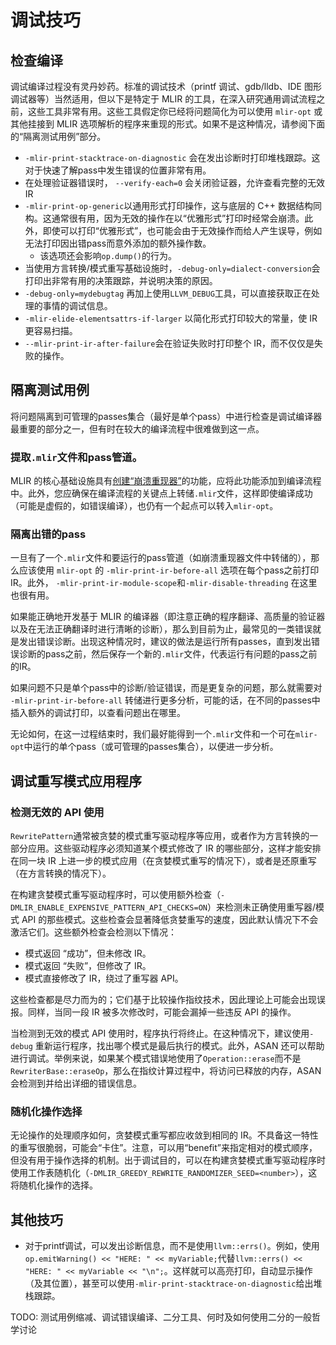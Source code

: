 # 调试技巧

## 检查编译

调试编译过程没有灵丹妙药。标准的调试技术（printf 调试、gdb/lldb、IDE 图形调试器等）当然适用，但以下是特定于 MLIR 的工具，在深入研究通用调试流程之前，这些工具非常有用。这些工具假定你已经将问题简化为可以使用 `mlir-opt` 或其他挂接到 MLIR 选项解析的程序来重现的形式。如果不是这种情况，请参阅下面的“隔离测试用例”部分。

- `-mlir-print-stacktrace-on-diagnostic` 会在发出诊断时打印堆栈跟踪。这对于快速了解pass中发生错误的位置非常有用。
- 在处理验证器错误时， `--verify-each=0` 会关闭验证器，允许查看完整的无效 IR
- `-mlir-print-op-generic`以通用形式打印操作，这与底层的 C++ 数据结构同构。这通常很有用，因为无效的操作在以“优雅形式”打印时经常会崩溃。此外，即使可以打印“优雅形式”，也可能会由于无效操作而给人产生误导，例如无法打印因出错pass而意外添加的额外操作数。
  - 该选项还会影响`op.dump()`的行为。
- 当使用方言转换/模式重写基础设施时，`-debug-only=dialect-conversion`会打印出非常有用的决策跟踪，并说明决策的原因。
- `-debug-only=mydebugtag` 再加上使用`LLVM_DEBUG`工具，可以直接获取正在处理的事情的调试信息。
- `-mlir-elide-elementsattrs-if-larger` 以简化形式打印较大的常量，使 IR 更容易扫描。
- `--mlir-print-ir-after-failure`会在验证失败时打印整个 IR，而不仅仅是失败的操作。

## 隔离测试用例

将问题隔离到可管理的passes集合（最好是单个pass）中进行检查是调试编译器最重要的部分之一，但有时在较大的编译流程中很难做到这一点。

### 提取`.mlir`文件和pass管道。

MLIR 的核心基础设施具有[创建“崩溃重现器”](../Code%20Documentation/Pass%20Infrastructure.md)的功能，应将此功能添加到编译流程中。此外，您应确保在编译流程的关键点上转储`.mlir`文件，这样即使编译成功（可能是虚假的，如错误编译），也仍有一个起点可以转入`mlir-opt`。

### 隔离出错的pass

一旦有了一个`.mlir`文件和要运行的pass管道（如崩溃重现器文件中转储的），那么应该使用 `mlir-opt` 的 `-mlir-print-ir-before-all` 选项在每个pass之前打印 IR。此外， `-mlir-print-ir-module-scope`和`-mlir-disable-threading` 在这里也很有用。

如果能正确地开发基于 MLIR 的编译器（即注意正确的程序翻译、高质量的验证器以及在无法正确翻译时进行清晰的诊断），那么到目前为止，最常见的一类错误就是发出错误诊断。出现这种情况时，建议的做法是运行所有passes，直到发出错误诊断的pass之前，然后保存一个新的`.mlir`文件，代表运行有问题的pass之前的IR。

如果问题不只是单个pass中的诊断/验证错误，而是更复杂的问题，那么就需要对 `-mlir-print-ir-before-all` 转储进行更多分析，可能的话，在不同的passes中插入额外的调试打印，以查看问题出在哪里。

无论如何，在这一过程结束时，我们最好能得到一个`.mlir`文件和一个可在`mlir-opt`中运行的单个pass（或可管理的passes集合），以便进一步分析。

## 调试重写模式应用程序

### 检测无效的 API 使用

`RewritePattern`通常被贪婪的模式重写驱动程序等应用，或者作为方言转换的一部分应用。这些驱动程序必须知道某个模式修改了 IR 的哪些部分，这样才能安排在同一块 IR 上进一步的模式应用（在贪婪模式重写的情况下），或者是还原重写（在方言转换的情况下）。

在构建贪婪模式重写驱动程序时，可以使用额外检查（`-DMLIR_ENABLE_EXPENSIVE_PATTERN_API_CHECKS=ON`）来检测未正确使用重写器/模式 API 的那些模式。这些检查会显著降低贪婪重写的速度，因此默认情况下不会激活它们。这些额外检查会检测以下情况：

- 模式返回 “成功”，但未修改 IR。
- 模式返回 “失败”，但修改了 IR。
- 模式直接修改了 IR，绕过了重写器 API。

这些检查都是尽力而为的；它们基于比较操作指纹技术，因此理论上可能会出现误报。同样，当同一段 IR 被多次修改时，可能会漏掉一些违反 API 的操作。

当检测到无效的模式 API 使用时，程序执行将终止。在这种情况下，建议使用`-debug` 重新运行程序，找出哪个模式是最后执行的模式。此外，ASAN 还可以帮助进行调试。举例来说，如果某个模式错误地使用了`Operation::erase`而不是`RewriterBase::eraseOp`，那么在指纹计算过程中，将访问已释放的内存，ASAN 会检测到并给出详细的错误信息。

### 随机化操作选择

无论操作的处理顺序如何，贪婪模式重写都应收敛到相同的 IR。不具备这一特性的重写很脆弱，可能会“卡住”。注意，可以用“benefit”来指定相对的模式顺序，但没有用于操作选择的机制。出于调试目的，可以在构建贪婪模式重写驱动程序时使用工作表随机化（`-DMLIR_GREEDY_REWRITE_RANDOMIZER_SEED=<number>`），这将随机化操作的选择。

## 其他技巧

- 对于printf调试，可以发出诊断信息，而不是使用`llvm::errs()`。例如，使用`op.emitWarning() << "HERE: " << myVariable;`代替`llvm::errs() << "HERE: " << myVariable << "\n";`。这样就可以高亮打印，自动显示操作（及其位置），甚至可以使用`-mlir-print-stacktrace-on-diagnostic`给出堆栈跟踪。

TODO: 测试用例缩减、调试错误编译、二分工具、何时及如何使用二分的一般哲学讨论
